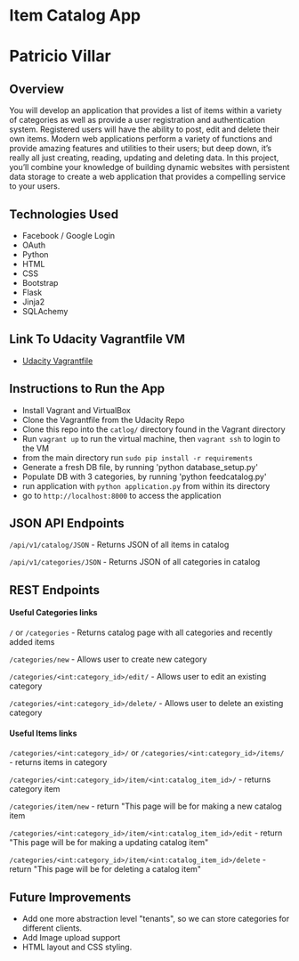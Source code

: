 # Item Catalog App

# Patricio Villar

## Overview

You will develop an application that provides a list of items within a variety of categories as well as provide a user registration and authentication system. Registered users 
will have the ability to post, edit and delete their own items. Modern web applications perform a variety of functions and provide amazing features and utilities to their users; 
but deep down, it’s really all just creating, reading, updating and deleting data. In this project, you’ll combine your knowledge of building dynamic websites with persistent data 
storage to create a web application that provides a compelling service to your users.


## Technologies Used

- Facebook / Google Login
- OAuth
- Python
- HTML
- CSS
- Bootstrap
- Flask
- Jinja2
- SQLAchemy



## Link To Udacity Vagrantfile VM

- [Udacity Vagrantfile](https://github.com/udacity/fullstack-nanodegree-vm)

## Instructions to Run the App

- Install Vagrant and VirtualBox
- Clone the Vagrantfile from the Udacity Repo
- Clone this repo into the `catlog/` directory found in the Vagrant directory
- Run `vagrant up` to run the virtual machine, then `vagrant ssh` to login to the VM
- from the main directory run `sudo pip install -r requirements`
- Generate a fresh DB file, by running 'python database_setup.py'
- Populate DB with 3 categories, by running 'python feedcatalog.py'
- run application with `python application.py` from within its directory
- go to `http://localhost:8000` to access the application



## JSON API Endpoints

`/api/v1/catalog/JSON` - Returns JSON of all items in catalog

`/api/v1/categories/JSON` - Returns JSON of all categories in catalog


## REST Endpoints

#### Useful Categories links

`/` or `/categories` - Returns catalog page with all categories and recently added items

`/categories/new` - Allows user to create new category

`/categories/<int:category_id>/edit/` - Allows user to edit an existing category

`/categories/<int:category_id>/delete/` - Allows user to delete an existing category


#### Useful Items links

`/categories/<int:category_id>/` or `/categories/<int:category_id>/items/` - returns items in category

`/categories/<int:category_id>/item/<int:catalog_item_id>/` - returns category item

`/categories/item/new` - return "This page will be for making a new catalog item

`/categories/<int:category_id>/item/<int:catalog_item_id>/edit` - return "This page will be for making a updating catalog item"

`/categories/<int:category_id>/item/<int:catalog_item_id>/delete` - return "This page will be for deleting a catalog item"


## Future Improvements

- Add one more abstraction level "tenants", so we can store categories for different clients.
- Add Image upload support
- HTML layout and CSS styling.

